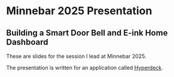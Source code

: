 # Minnebar 2025 Presentation

## Building a Smart Door Bell and E-ink Home Dashboard

These are slides for the session I lead at Minnebar 2025.

The presentation is written for an application called [Hyperdeck](https://hyperdeck.io).
